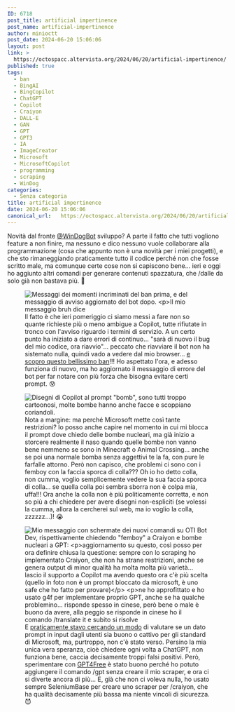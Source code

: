 ```yaml
---
ID: 6718
post_title: artificial impertinence
post_name: artificial-impertinence
author: minioctt
post_date: 2024-06-20 15:06:06
layout: post
link: >
  https://octospacc.altervista.org/2024/06/20/artificial-impertinence/
published: true
tags:
  - ban
  - BingAI
  - BingCopilot
  - ChatGPT
  - Copilot
  - Craiyon
  - DALL-E
  - GAN
  - GPT
  - GPT3
  - IA
  - ImageCreator
  - Microsoft
  - MicrosoftCopilot
  - programming
  - scraping
  - WinDog
categories:
  - Senza categoria
title: artificial impertinence
date: 2024-06-20 15:06:06
canonical_url:   https://octospacc.altervista.org/2024/06/20/artificial-impertinence/
---
```

<!-- wp:paragraph -->
<p>Novità dal fronte <a href="https://t.me/WinDogBot">@WinDogBot</a> sviluppo? A parte il fatto che tutti vogliono feature a non finire, ma nessuno e dico nessuno vuole collaborare alla programmazione (cosa che appunto non è una novità per i miei progetti), e che sto rimaneggiando praticamente tutto il codice perché non che fosse scritto male, ma comunque certe cose non si capiscono bene... ieri e oggi ho aggiunto altri comandi per generare contenuti spazzatura, che /dalle da solo già non bastava più. 😤</p>
<!-- /wp:paragraph -->

<!-- wp:paragraph -->
<p></p>
<!-- /wp:paragraph -->

<!-- wp:image {"id":6717,"sizeSlug":"large"} -->
<figure class="wp-block-image size-large"><img src="{{site.cdnurl}}/assets/uploads/2024/06/screenshot_2024-06-20-10-04-11-345_us376605077704678816-810x1440.jpg" alt="Messaggi dei momenti incriminati del ban prima, e del messaggio di avviso aggiornato del bot dopo.

Il mio messaggio bruh dice &quot;Abbiamo esagerato con le bombe e la colla sui femboy&quot;, quello del bot include la schermata del Code of Conduct di Copilot e del testo di avviso." class="wp-image-6717"/><figcaption class="wp-element-caption">Il fatto è che ieri pomeriggio ci siamo messi a fare non so quante richieste più o meno ambigue a Copilot, tutte rifiutate in tronco con l'avviso riguardo i termini di servizio. A un certo punto ha iniziato a dare errori di continuo... "sarà di nuovo il bug del mio codice, ora riavvio"... peccato che riavviare il bot non ha sistemato nulla, quindi vado a vedere dal mio browser... <a href="https://t.me/c/1519410362/243285">e scopro questo bellissimo ban</a>!!! Ho aspettato l'ora, e adesso funziona di nuovo, ma ho aggiornato il messaggio di errore del bot per far notare con più forza che bisogna evitare certi prompt. 😰</figcaption></figure>
<!-- /wp:image -->

<!-- wp:paragraph -->
<p></p>
<!-- /wp:paragraph -->

<!-- wp:image {"id":6738,"sizeSlug":"large"} -->
<figure class="wp-block-image size-large"><img src="{{site.cdnurl}}/assets/uploads/2024/06/screenshot_2024-06-20-14-47-52-429_us121482206847438871-960x877.jpg" alt="Disegni di Copilot al prompt &quot;bomb&quot;, sono tutti troppo cartoonosi, molte bombe hanno anche facce e scoppiano coriandoli." class="wp-image-6738"/><figcaption class="wp-element-caption">Nota a margine: ma perché Microsoft mette così tante restrizioni? Io posso anche capire nel momento in cui mi blocca il prompt dove chiedo delle bombe nucleari, ma già inizio a storcere realmente il naso quando quelle bombe non vanno bene nemmeno se sono in Minecraft o Animal Crossing... anche se poi una normale bomba senza aggettivi te la fa, con pure le farfalle attorno. Però non capisco, che problemi ci sono con i femboy con la faccia sporca di colla??? Oh io ho detto colla, non cumma, voglio semplicemente vedere la sua faccia sporca di colla... se quella colla poi sembra sborra non è colpa mia, uffa!!! Ora anche la colla non è più politicamente corretta, e non so più a chi chiedere per avere disegni non-espliciti (se volessi la cumma, allora la cercherei sul web, ma io voglio la colla, zzzzzz...)! 😭</figcaption></figure>
<!-- /wp:image -->

<!-- wp:paragraph -->
<p></p>
<!-- /wp:paragraph -->

<!-- wp:image {"id":6729,"sizeSlug":"large","linkDestination":"none"} -->
<figure class="wp-block-image size-large"><img src="{{site.cdnurl}}/assets/uploads/2024/06/image-5-960x644.png" alt="Mio messaggio con schermate dei nuovi comandi su OTI Bot Dev, rispettivamente chiedendo &quot;femboy&quot; a Craiyon e bombe nucleari a GPT:

aggiornamento su questo, così posso per ora definire chiusa la questione:
sempre con lo scraping ho implementato Craiyon, che non ha strane restrizioni, anche se genera output di minor qualità ha molta molta più varietà... lascio il supporto a Copilot ma avendo questo ora c'è più scelta (quello in foto non è un prompt bloccato da microsoft, è uno safe che ho fatto per provare)

ne ho approfittato e ho usato g4f per implementare proprio GPT, anche se ha qualche problemino... risponde spesso in cinese, però bene o male è buono da avere, alla peggio se risponde in cinese ho il comando /translate it e subito si risolve" class="wp-image-6729"/><figcaption class="wp-element-caption">E <a href="https://t.me/OTIbotdev/211211">praticamente stavo cercando un modo</a> di valutare se un dato prompt in input dagli utenti sia buono o cattivo per gli standard di Microsoft, ma, purtroppo, non c'è stato verso. Persino la mia unica vera speranza, cioè chiedere ogni volta a ChatGPT, non funziona bene, caccia decisamente troppi falsi positivi. Però, sperimentare con <a href="https://memos.octt.eu.org/m/eNvvX69MsB74h8dDM9ddiK">GPT4Free</a> è stato buono perché ho potuto aggiungere il comando /gpt senza creare il mio scraper, e ora ci si diverte ancora di più... E, già che non ci voleva nulla, ho usato sempre SeleniumBase per creare uno scraper per /craiyon, che ha qualità decisamente più bassa ma niente vincoli di sicurezza. 😈</figcaption></figure>
<!-- /wp:image -->
